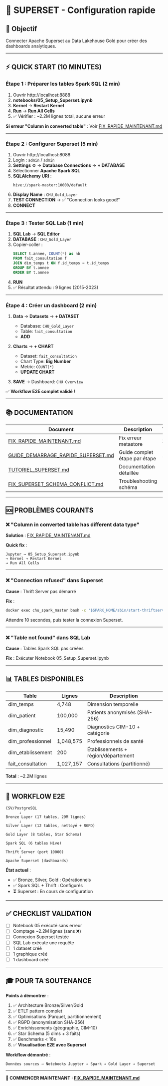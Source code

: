 # 🎨 SUPERSET - Configuration rapide

## 🎯 Objectif

Connecter Apache Superset au Data Lakehouse Gold pour créer des dashboards analytiques.

---

## ⚡ QUICK START (10 MINUTES)

### Étape 1 : Préparer les tables Spark SQL (2 min)

1. Ouvrir http://localhost:8888
2. **notebooks/05_Setup_Superset.ipynb**
3. **Kernel** → **Restart Kernel**
4. **Run** → **Run All Cells**
5. ✅ Vérifier : ~2.2M lignes total, aucune erreur

**Si erreur "Column in converted table"** : Voir [FIX_RAPIDE_MAINTENANT.md](FIX_RAPIDE_MAINTENANT.md)

---

### Étape 2 : Configurer Superset (5 min)

1. Ouvrir http://localhost:8088
2. Login : `admin` / `admin`
3. **Settings** ⚙️ → **Database Connections** → **+ DATABASE**
4. Sélectionner **Apache Spark SQL**
5. **SQLAlchemy URI** :
   ```
   hive://spark-master:10000/default
   ```
6. **Display Name** : `CHU_Gold_Layer`
7. **TEST CONNECTION** → ✅ "Connection looks good!"
8. **CONNECT**

---

### Étape 3 : Tester SQL Lab (1 min)

1. **SQL Lab** → **SQL Editor**
2. **DATABASE** : `CHU_Gold_Layer`
3. Copier-coller :
   ```sql
   SELECT t.annee, COUNT(*) as nb
   FROM fait_consultation f
   JOIN dim_temps t ON f.id_temps = t.id_temps
   GROUP BY t.annee
   ORDER BY t.annee
   ```
4. **RUN**
5. ✅ Résultat attendu : 9 lignes (2015-2023)

---

### Étape 4 : Créer un dashboard (2 min)

1. **Data** → **Datasets** → **+ DATASET**
   - Database: `CHU_Gold_Layer`
   - Table: `fait_consultation`
   - **ADD**

2. **Charts** → **+ CHART**
   - Dataset: `fait_consultation`
   - Chart Type: **Big Number**
   - Metric: `COUNT(*)`
   - **UPDATE CHART**

3. **SAVE** → Dashboard: `CHU Overview`

✅ **Workflow E2E complet validé !**

---

## 📚 DOCUMENTATION

| Document                               | Description                    | Temps  |
|----------------------------------------|--------------------------------|--------|
| [FIX_RAPIDE_MAINTENANT.md](FIX_RAPIDE_MAINTENANT.md) | Fix erreur metastore           | 2 min  |
| [GUIDE_DEMARRAGE_RAPIDE_SUPERSET.md](GUIDE_DEMARRAGE_RAPIDE_SUPERSET.md) | Guide complet étape par étape  | 10 min |
| [TUTORIEL_SUPERSET.md](TUTORIEL_SUPERSET.md) | Documentation détaillée        | -      |
| [FIX_SUPERSET_SCHEMA_CONFLICT.md](FIX_SUPERSET_SCHEMA_CONFLICT.md) | Troubleshooting schéma         | -      |

---

## 🆘 PROBLÈMES COURANTS

### ❌ "Column in converted table has different data type"

**Solution** : [FIX_RAPIDE_MAINTENANT.md](FIX_RAPIDE_MAINTENANT.md)

**Quick fix** :
```
Jupyter → 05_Setup_Superset.ipynb
→ Kernel → Restart Kernel
→ Run All Cells
```

---

### ❌ "Connection refused" dans Superset

**Cause** : Thrift Server pas démarré

**Fix** :
```bash
docker exec chu_spark_master bash -c '$SPARK_HOME/sbin/start-thriftserver.sh --master spark://spark-master:7077 --hiveconf hive.server2.thrift.port=10000'
```

Attendre 10 secondes, puis tester la connexion Superset.

---

### ❌ "Table not found" dans SQL Lab

**Cause** : Tables Spark SQL pas créées

**Fix** : Exécuter Notebook 05_Setup_Superset.ipynb

---

## 📊 TABLES DISPONIBLES

| Table               | Lignes      | Description                          |
|---------------------|-------------|--------------------------------------|
| dim_temps           | 4,748       | Dimension temporelle                 |
| dim_patient         | 100,000     | Patients anonymisés (SHA-256)        |
| dim_diagnostic      | 15,490      | Diagnostics CIM-10 + catégorie       |
| dim_professionnel   | 1,048,575   | Professionnels de santé              |
| dim_etablissement   | 200         | Établissements + région/département  |
| fait_consultation   | 1,027,157   | Consultations (partitionné)          |

**Total** : ~2.2M lignes

---

## 🎯 WORKFLOW E2E

```
CSV/PostgreSQL
      ↓
Bronze Layer (17 tables, 29M lignes)
      ↓
Silver Layer (12 tables, nettoyé + RGPD)
      ↓
Gold Layer (8 tables, Star Schema)
      ↓
Spark SQL (6 tables Hive)
      ↓
Thrift Server (port 10000)
      ↓
Apache Superset (dashboards)
```

**État actuel** :
- ✅ Bronze, Silver, Gold : Opérationnels
- ✅ Spark SQL + Thrift : Configurés
- ⏳ Superset : En cours de configuration

---

## ✅ CHECKLIST VALIDATION

- [ ] Notebook 05 exécuté sans erreur
- [ ] Comptage ~2.2M lignes (sans ❌)
- [ ] Connexion Superset testée
- [ ] SQL Lab exécute une requête
- [ ] 1 dataset créé
- [ ] 1 graphique créé
- [ ] 1 dashboard créé

---

## 🎓 POUR TA SOUTENANCE

**Points à démontrer** :

1. ✅ Architecture Bronze/Silver/Gold
2. ✅ ETLT pattern complet
3. ✅ Optimisations (Parquet, partitionnement)
4. ✅ RGPD (anonymisation SHA-256)
5. ✅ Enrichissements (géographie, CIM-10)
6. ✅ Star Schema (5 dims + 3 faits)
7. ✅ Benchmarks < 16s
8. ✅ **Visualisation E2E avec Superset**

**Workflow démontré** :
```
Données sources → Notebooks Jupyter → Spark → Gold Layer → Superset
```

---

**🚀 COMMENCER MAINTENANT : [FIX_RAPIDE_MAINTENANT.md](FIX_RAPIDE_MAINTENANT.md)**
